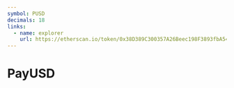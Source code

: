 ```yaml
---
symbol: PUSD
decimals: 18
links:
  - name: explorer
    url: https://etherscan.io/token/0x38D389C300357A26Beec198F3893fbA54FDe69C5
---
```


# PayUSD
